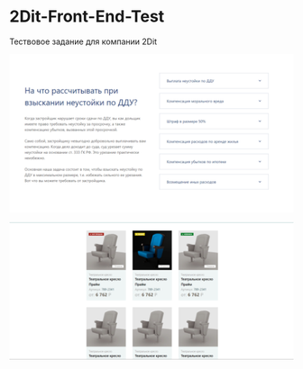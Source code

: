 # 2Dit-Front-End-Test

Тествовое задание для компании 2Dit

![1 скриншот](image.png)

![2 скриншот](image-1.png)
